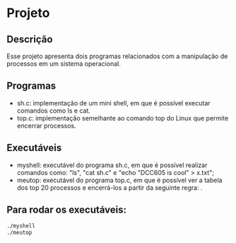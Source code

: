 # Projeto

## Descrição

Esse projeto apresenta dois programas relacionados com a manipulação de processos em um sistema operacional.

## Programas
- sh.c: implementação de um mini shell, em que é possível executar comandos como ls e cat.
- top.c: implementação semelhante ao comando top do Linux que permite encerrar processos.

## Executáveis
- myshell: executável do programa sh.c, em que é possível realizar comandos como: "ls", "cat sh.c" e "echo "DCC605 is cool" > x.txt";
- meutop: executável do programa top.c, em que é possível ver a tabela dos top 20 processos e encerrá-los a partir da seguinte regra: <pid> <sinal>.

## Para rodar os executáveis:

```bash
./myshell
./meutop
